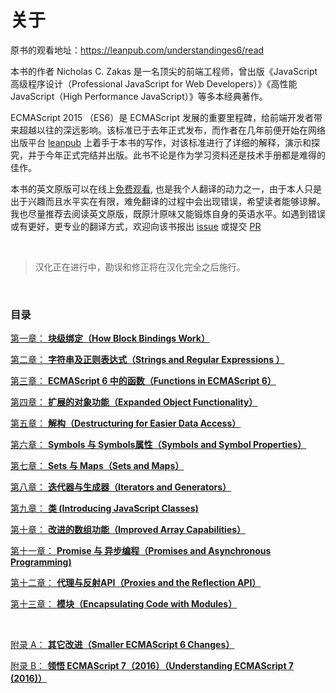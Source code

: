 # 关于

原书的观看地址：https://leanpub.com/understandinges6/read

本书的作者 Nicholas C. Zakas 是一名顶尖的前端工程师，曾出版《JavaScript 高级程序设计（Professional JavaScript for Web Developers）》《高性能 JavaScript（High Performance JavaScript）》等多本经典著作。

ECMAScript 2015 （ES6）是 ECMAScript 发展的重要里程碑，给前端开发者带来超越以往的深远影响。该标准已于去年正式发布，而作者在几年前便开始在网络出版平台 [leanpub](http://leanpub.com) 上着手于本书的写作，对该标准进行了详细的解释，演示和探究，并于今年正式完结并出版。此书不论是作为学习资料还是技术手册都是难得的佳作。

本书的英文原版可以在线上[免费观看](https://leanpub.com/understandinges6/read), 也是我个人翻译的动力之一，由于本人只是出于兴趣而且水平实在有限，难免翻译的过程中会出现错误，希望读者能够谅解。我也尽量推荐去阅读英文原版，既原汁原味又能锻炼自身的英语水平。如遇到错误或有更好，更专业的翻译方式，欢迎向该书报出 [issue](https://github.com/OshotOkill/understandinges6-simplified-chinese/issues) 或提交 [PR](https://github.com/OshotOkill/understandinges6-simplified-chinese/pulls)

<br />

> 汉化正在进行中，勘误和修正将在汉化完全之后施行。

<br />

### 目录


[第一章： **块级绑定（How Block Bindings Work）**](https://oshotokill.gitbooks.io/understandinges6-simplified-chinese/content/chapter_1.html)


[第二章： **字符串及正则表达式（Strings and Regular Expressions ）**](https://oshotokill.gitbooks.io/understandinges6-simplified-chinese/content/chapter_2.html)


[第三章： **ECMAScript 6 中的函数（Functions in ECMAScript 6）**](https://oshotokill.gitbooks.io/understandinges6-simplified-chinese/content/chapter_3.html)


[第四章： **扩展的对象功能（Expanded Object Functionality）**](https://oshotokill.gitbooks.io/understandinges6-simplified-chinese/content/chapter_4.html)


[第五章： **解构（Destructuring for Easier Data Access）**](https://oshotokill.gitbooks.io/understandinges6-simplified-chinese/content/chapter_5.html)


[第六章： **Symbols 与 Symbols属性（Symbols and Symbol Properties）**](https://oshotokill.gitbooks.io/understandinges6-simplified-chinese/content/chapter_6.html)


[第七章： **Sets 与 Maps（Sets and Maps）**](https://oshotokill.gitbooks.io/understandinges6-simplified-chinese/content/chapter_7.html)


[第八章： **迭代器与生成器（Iterators and Generators）**](https://oshotokill.gitbooks.io/understandinges6-simplified-chinese/content/chapter_8.html)


[第九章： **类 (Introducing JavaScript Classes)**](https://oshotokill.gitbooks.io/understandinges6-simplified-chinese/content/chapter_9.html)


[第十章： **改进的数组功能（Improved Array Capabilities）**](https://oshotokill.gitbooks.io/understandinges6-simplified-chinese/content/chapter_10.html)


[第十一章： **Promise 与 异步编程（Promises and Asynchronous Programming)**](https://oshotokill.gitbooks.io/understandinges6-simplified-chinese/content/chapter_11.html)


[第十二章： **代理与反射API（Proxies and the Reflection API）**](https://oshotokill.gitbooks.io/understandinges6-simplified-chinese/content/chapter_12.html)


[第十三章： **模块（Encapsulating Code with Modules）**](https://oshotokill.gitbooks.io/understandinges6-simplified-chinese/content/chapter_13.html)


<br />

[附录 A： **其它改进（Smaller ECMAScript 6 Changes）**](https://oshotokill.gitbooks.io/understandinges6-simplified-chinese/content/appendix_a.html)


[附录 B： **领悟 ECMAScript 7（2016）（Understanding ECMAScript 7 (2016)）**](https://oshotokill.gitbooks.io/understandinges6-simplified-chinese/content/appendix_b.html)
